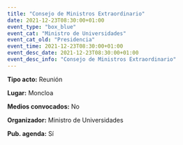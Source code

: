 ---
title: "Consejo de Ministros Extraordinario"
date: 2021-12-23T08:30:00+01:00
event_type: "box_blue" 
event_cat: "Ministro de Universidades"
event_cat_old: "Presidencia"
event_time: 2021-12-23T08:30:00+01:00
event_desc_date: 2021-12-23T08:30:00+01:00
event_desc_info: "Consejo de Ministros Extraordinario"
---<p class="card-light list_schedule_description"><b>Tipo acto:</b> Reunión
</p><p class="card-light list_schedule_description"><b>Lugar:</b> Moncloa
</p><p class="card-light list_schedule_description"><b>Medios convocados:</b> No
</p><p class="card-light list_schedule_description"><b>Organizador:</b> Ministro de Universidades </p><p class="card-light list_schedule_description"><b>Pub. agenda:</b> Sí
</p>